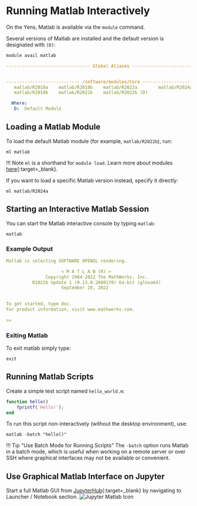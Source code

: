# Running Matlab Interactively

On the Yens, Matlab is available via the `module` command.

Several versions of Matlab are installed and the default version is designated with `(D)`:

```bash title="Terminal Command"
module avail matlab
```

```{.yaml .no-copy title="Terminal Output"}
-------------------------------- Global Aliases --------------------------------


---------------------------- /software/modules/Core ----------------------------
   matlab/R2018a    matlab/R2019b    matlab/R2022a        matlab/R2024a
   matlab/R2018b    matlab/R2021b    matlab/R2022b (D)

  Where:
   D:  Default Module
```

## Loading a Matlab Module
To load the default Matlab module (for example, `matlab/R2022b`), run:

```title="Yen Terminal Input"
ml matlab
```

!!! Note
      `ml` is a shorthand for `module load`. Learn more about modules [here](/_getting_started/modules){:target=_blank}.

If you want to load a specific Matlab version instead, specify it directly:

```title="Yen Terminal Input"
ml matlab/R2024a
```

## Starting an Interactive Matlab Session

You can start the Matlab interactive console by typing `matlab`:

```title=" Yen Terminal Input"
matlab
```

### Example Output

```{.yaml .no-copy title="Terminal Output"}
Matlab is selecting SOFTWARE OPENGL rendering.

                     < M A T L A B (R) >
               Copyright 1984-2022 The MathWorks, Inc.
          R2022b Update 1 (9.13.0.2080170) 64-bit (glnxa64)
                     September 28, 2022

 
To get started, type doc.
For product information, visit www.mathworks.com.
 
>> 
```
### Exiting Matlab

To exit matlab simply type:
```title="Matlab Input"
exit
```

## Running Matlab Scripts

Create a simple test script named `hello_world.m`:

```matlab title="hello_world.m"
function hello()
    fprintf('Hello!');
end
```

To run this script non-interactively (without the desktop environment), use:

``` title="Terminal Input"
matlab -batch "hello()"
``` 

!!! Tip "Use Batch Mode for Running Scripts"
    The `-batch` option runs Matlab in a batch mode, which is useful when working on a remote server or over SSH where graphical interfaces may not be available or convenient.

## Use Graphical Matlab Interface on Jupyter
Start a full Matlab GUI from [JupyterHub](/_getting_started/jupyter/){:target=_blank} by navigating to Launcher / Notebook section.
![Jupyter Matlab Icon](/assets/images/matlab.png)
